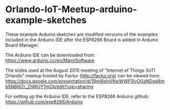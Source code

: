 # Orlando-IoT-Meetup-arduino-example-sketches
These example Arduino sketches are modified versions of the examples included in the Arduino IDE after the ESP8266 Board is added in Arduino Board Manager.

The Ardiuno IDE can be downloaded from: https://www.arduino.cc/en/Main/Software

The slides used at the August 2015 meeting of "Internet of Things (IoT) Orlando" meetup hosted by Factur (http://factur.org) can be viewed here: https://docs.google.com/presentation/d/19mj6slnVKwWWF5lyO0aNDqd4mb5NBi6Zr_ZhWUY1mCk/edit?usp=sharing

For setting up the Arduino IDE, refer to the ESP8266 Arduino github: https://github.com/esp8266/Arduino
